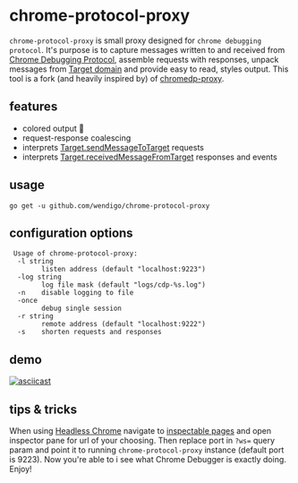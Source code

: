 # chrome-protocol-proxy

```chrome-protocol-proxy``` is small proxy designed for ```chrome debugging protocol```. It's purpose is to capture messages written to and received from [Chrome Debugging Protocol](https://chromedevtools.github.io/debugger-protocol-viewer), assemble requests with responses, unpack messages from [Target domain](https://chromedevtools.github.io/debugger-protocol-viewer/tot/Target/) and provide easy to read, styles output. This tool is a fork (and heavily inspired by) of [chromedp-proxy](https://github.com/knq/chromedp/tree/master/cmd/chromedp-proxy).

## features
- colored output 🖖
- request-response coalescing
- interprets [Target.sendMessageToTarget](https://chromedevtools.github.io/debugger-protocol-viewer/tot/Target/#method-sendMessageToTarget) requests
- interprets [Target.receivedMessageFromTarget](https://chromedevtools.github.io/debugger-protocol-viewer/tot/Target/#event-receivedMessageFromTarget) responses and events

## usage
```go get -u github.com/wendigo/chrome-protocol-proxy```

## configuration options
```
 Usage of chrome-protocol-proxy:
  -l string
    	listen address (default "localhost:9223")
  -log string
    	log file mask (default "logs/cdp-%s.log")
  -n	disable logging to file
  -once
    	debug single session
  -r string
    	remote address (default "localhost:9222")
  -s	shorten requests and responses
  ```
  
## demo
[![asciicast](https://asciinema.org/a/113947.png)](https://asciinema.org/a/113947?t=0:04)

## tips & tricks

When using [Headless Chrome](https://chromium.googlesource.com/chromium/src/+/lkgr/headless/README.md) navigate to [inspectable pages](http://localhost:9222/) and open inspector pane for url of your choosing. Then replace port in ```?ws=``` query param and point it to running ```chrome-protocol-proxy``` instance (default port is 9223). Now you're able to i see what Chrome Debugger is exactly doing. Enjoy!

